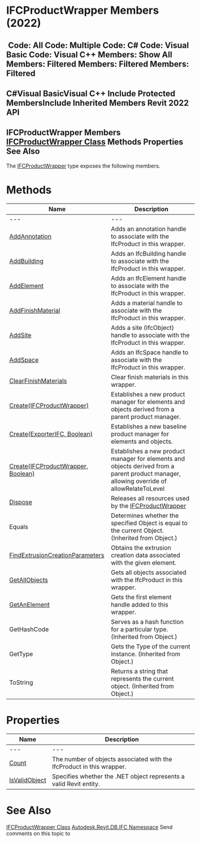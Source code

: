 # IFCProductWrapper Members (2022)

﻿
 Code: All Code: Multiple Code: C# Code: Visual Basic Code: Visual C++  Members: Show All Members: Filtered Members: Filtered Members: Filtered   
---  
C#Visual BasicVisual C++
Include Protected MembersInclude Inherited Members
Revit 2022 API  
---  
IFCProductWrapper Members  
[IFCProductWrapper Class](368d2c50-1258-32a9-00ed-cc41059a6694.md "IFCProductWrapper Class") Methods Properties See Also  
---  
The [IFCProductWrapper](368d2c50-1258-32a9-00ed-cc41059a6694.md "IFCProductWrapper Class") type exposes the following members.
# Methods
| Name | Description |
| --- | --- |
| --- | --- | --- |
| [AddAnnotation](81879d31-9d99-661c-5251-918c2e496677.md "AddAnnotation Method") | Adds an annotation handle to associate with the IfcProduct in this wrapper. |
| [AddBuilding](4ab99c64-1699-25d5-6ece-bdd5994a1727.md "AddBuilding Method") | Adds an IfcBuilding handle to associate with the IfcProduct in this wrapper. |
| [AddElement](390959ad-cb5f-d6d9-f7a9-7c926f88edd5.md "AddElement Method") | Adds an IfcElement handle to associate with the IfcProduct in this wrapper. |
| [AddFinishMaterial](68339fc8-168c-1780-d477-155a7204a37c.md "AddFinishMaterial Method") | Adds a material handle to associate with the IfcProduct in this wrapper. |
| [AddSite](d0be3b52-c2b5-8f69-0fc6-19a992d35143.md "AddSite Method") | Adds a site (IfcObject) handle to associate with the IfcProduct in this wrapper. |
| [AddSpace](1b6b85a0-b51e-9f82-cfa7-6db4cda9f884.md "AddSpace Method") | Adds an IfcSpace handle to associate with the IfcProduct in this wrapper. |
| [ClearFinishMaterials](ead3e7cf-76e8-eb9e-ab68-2105b54b2726.md "ClearFinishMaterials Method") | Clear finish materials in this wrapper. |
| [Create(IFCProductWrapper)](1e2a3510-f0b9-c8eb-79e0-e005ebdb5ead.md "Create Method \(IFCProductWrapper\)") | Establishes a new product manager for elements and objects derived from a parent product manager. |
| [Create(ExporterIFC, Boolean)](832e93b2-8a73-c222-6a33-b214f8d84e74.md "Create Method \(ExporterIFC, Boolean\)") | Establishes a new baseline product manager for elements and objects. |
| [Create(IFCProductWrapper, Boolean)](26cf5730-2491-c14f-41e1-d84aa4bbc1d9.md "Create Method \(IFCProductWrapper, Boolean\)") | Establishes a new product manager for elements and objects derived from a parent product manager, allowing override of allowRelateToLevel |
| [Dispose](89727a8f-7289-3664-13dd-339402382b29.md "Dispose Method") | Releases all resources used by the [IFCProductWrapper](368d2c50-1258-32a9-00ed-cc41059a6694.md "IFCProductWrapper Class") |
| Equals | Determines whether the specified Object is equal to the current Object. (Inherited from Object.) |
| [FindExtrusionCreationParameters](dab9ac70-4f27-9013-d067-8e21acbfccdb.md "FindExtrusionCreationParameters Method") | Obtains the extrusion creation data associated with the given element. |
| [GetAllObjects](a9c471bf-4ff5-e805-15bd-faead58d766a.md "GetAllObjects Method") | Gets all objects associated with the IfcProduct in this wrapper. |
| [GetAnElement](66f19c6e-c1d6-be9e-808b-36e3d8d9e1b6.md "GetAnElement Method") | Gets the first element handle added to this wrapper. |
| GetHashCode | Serves as a hash function for a particular type.  (Inherited from Object.) |
| GetType | Gets the Type of the current instance. (Inherited from Object.) |
| ToString | Returns a string that represents the current object. (Inherited from Object.) |

# Properties
| Name | Description |
| --- | --- |
| --- | --- | --- |
| [Count](62864705-37b8-8285-76a2-8dc2142724fa.md "Count Property") | The number of objects associated with the IfcProduct in this wrapper. |
| [IsValidObject](f838ab05-bff8-9d9b-413e-761124700772.md "IsValidObject Property") | Specifies whether the .NET object represents a valid Revit entity. |

# See Also
[IFCProductWrapper Class](368d2c50-1258-32a9-00ed-cc41059a6694.md "IFCProductWrapper Class")
[Autodesk.Revit.DB.IFC Namespace](b823fafb-1ba1-896b-4097-142c2817ce74.md "Autodesk.Revit.DB.IFC Namespace")
Send comments on this topic to 